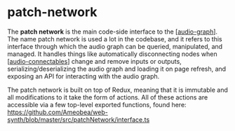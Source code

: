 # patch-network

The **patch network** is the main code-side interface to the [[audio-graph]].  The name patch network is used a lot in the codebase, and it refers to this interface through which the audio graph can be queried, manipulated, and managed.  It handles things like automatically disconnecting nodes when [[audio-connectables]] change and remove inputs or outputs, serializing/deserializing the audio graph and loading it on page refresh, and exposing an API for interacting with the audio graph.

The patch network is built on top of Redux, meaning that it is immutable and all modifications to it take the form of actions.  All of these actions are accessible via a few top-level exported functions, found here: <https://github.com/Ameobea/web-synth/blob/master/src/patchNetwork/interface.ts>

[//begin]: # "Autogenerated link references for markdown compatibility"
[audio-graph]: audio-graph "audio graph"
[audio-connectables]: audio-connectables "audio-connectables"
[//end]: # "Autogenerated link references"
